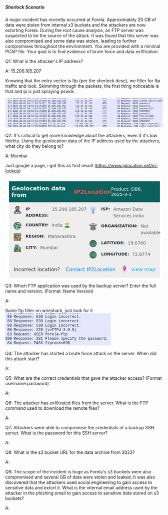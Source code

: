 
##### Sherlock Scenario

A major incident has recently occurred at Forela. Approximately 20 GB of data were stolen from internal s3 buckets and the attackers are now extorting Forela. During the root cause analysis, an FTP server was suspected to be the source of the attack. It was found that this server was also compromised and some data was stolen, leading to further compromises throughout the environment. You are provided with a minimal PCAP file. Your goal is to find evidence of brute force and data exfiltration.


Q1: What is the attacker's IP address?

A: 15.206.185.207

Knowing that the entry vector is ftp (per the sherlock desc), we filter for ftp traffic and look.
Skimming through the packets, the first thing noticeable is that and ip is just spraying pswds

![](../../Img/Pasted%20image%2020250425183043.png)

Q2: It's critical to get more knowledge about the attackers, even if it's low fidelity. Using the geolocation data of the IP address used by the attackers, what city do they belong to?

A: Mumbai

Just google a page, i got this as first result (https://www.iplocation.net/ip-lookup)

![](../../Img/Pasted%20image%2020250425183243.png)

Q3: Which FTP application was used by the backup server? Enter the full name and version. (Format: Name Version)

A: 

Same ftp filter on wireshark, just look for it
![](../../Img/Pasted%20image%2020250425183428.png)

Q4: The attacker has started a brute force attack on the server. When did this attack start?

A: 

Q5: What are the correct credentials that gave the attacker access? (Format username:password)

A: 

Q6: The attacker has exfiltrated files from the server. What is the FTP command used to download the remote files?

A: 

Q7: Attackers were able to compromise the credentials of a backup SSH server. What is the password for this SSH server?

A: 

Q8: What is the s3 bucket URL for the data archive from 2023?

A: 

Q9: The scope of the incident is huge as Forela's s3 buckets were also compromised and several GB of data were stolen and leaked. It was also discovered that the attackers used social engineering to gain access to sensitive data and extort it. What is the internal email address used by the attacker in the phishing email to gain access to sensitive data stored on s3 buckets?

A: 
